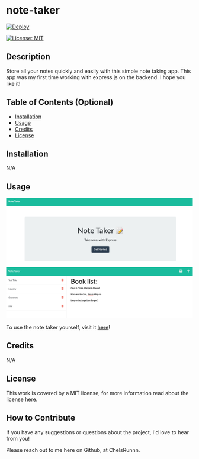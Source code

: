 # note-taker
[![Deploy](https://www.herokucdn.com/deploy/button.svg)](https://note-taker-supreme.herokuapp.com/)

[![License: MIT](https://img.shields.io/badge/License-MIT-yellow.svg)](https://opensource.org/licenses/MIT)

## Description
Store all your notes quickly and easily with this simple note taking app. This app was my first time working with express.js  on the backend. I hope you like it!



## Table of Contents (Optional)

- [Installation](#installation)
- [Usage](#usage)
- [Credits](#credits)
- [License](#license)

## Installation

N/A

## Usage

![Homepage-Screenshot](./public/assets/img/note-taker-screenshot1.png)
![Homepage-Screenshot](./public/assets/img/note-taker-screenshot2.png)

To use the note taker yourself, visit it [here](https://murmuring-sands-54732.herokuapp.com/)!


## Credits
N/A

## License
This work is covered by a MIT license, for more information read about the license [here](https://choosealicense.com/licenses/mit/).

## How to Contribute
If you have any suggestions or questions about the project, I'd love to hear from you! 

Please reach out to me here on Github, at ChelsRunnn.